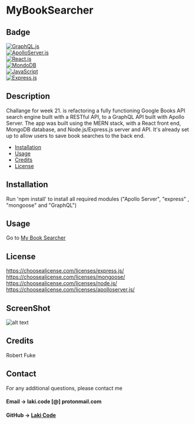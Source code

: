 # MyBookSearcher

## Badge

[![GraphQL.js](https://img.shields.io/badge/graphql-%23404d59.svg?style=for-the-badge&logo=express&logoColor=%2361DAFB)](https://shields.io/)  
[![ApolloServer.js](https://img.shields.io/badge/apolloserver-%23404d59.svg?style=for-the-badge&logo=express&logoColor=%2361DAFB)](https://shields.io/)  
[![React.js](https://img.shields.io/badge/react.js-%23404d59.svg?style=for-the-badge&logo=express&logoColor=%2361DAFB)](https://shields.io/)  
[![MondoDB](https://img.shields.io/badge/MongoDB-%23E34F26.svg?style=for-the-badge&logo=MongoDB&logoColor=white)](https://shields.io/)  
[![JavaScript](https://img.shields.io/badge/Node.js-%231572B6.svg?style=for-the-badge&logo=Node&logoColor=white)](https://shields.io/)  
[![Express.js](https://img.shields.io/badge/express.js-%23404d59.svg?style=for-the-badge&logo=express&logoColor=%2361DAFB)](https://shields.io/)

## Description

Challange for week 21. is refactoring a fully functioning Google Books API search engine built with a RESTful API, to a GraphQL API built with Apollo Server. The app was built using the MERN stack, with a React front end, MongoDB database, and Node.js/Express.js server and API. It's already set up to allow users to save book searches to the back end.

- [Installation](#installation)
- [Usage](#usage)
- [Credits](#credits)
- [License](#license)

## Installation

Run 'npm install' to install all required modules ("Apollo Server", "express" , "mongoose" and "GraphQL")

## Usage

Go to <a href="https://mysearchbook.herokuapp.com/" target="_blank">My Book Searcher</a>

## License

https://choosealicense.com/licenses/express.js/  
 https://choosealicense.com/licenses/mongoose/  
 https://choosealicense.com/licenses/node.js/
https://choosealicense.com/licenses/apolloserver.js/

## ScreenShot

![alt text](./public/images/offline.jpg 'Offline')

## Credits

Robert Fuke

## Contact

For any additional questions, please contact me

#### Email -> laki.code [@] protonmail.com

#### GitHub -> [Laki Code](https://github.com/LakiCode)
